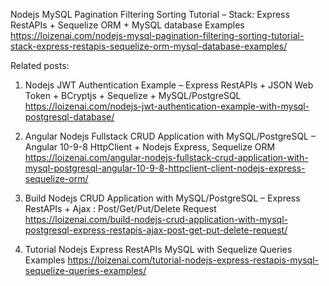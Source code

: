 Nodejs MySQL Pagination Filtering Sorting Tutorial – Stack: Express RestAPIs + Sequelize ORM + MySQL database Examples
https://loizenai.com/nodejs-mysql-pagination-filtering-sorting-tutorial-stack-express-restapis-sequelize-orm-mysql-database-examples/

Related posts:
1. Nodejs JWT Authentication Example – Express RestAPIs + JSON Web Token + BCryptjs + Sequelize + MySQL/PostgreSQL
https://loizenai.com/nodejs-jwt-authentication-example-with-mysql-postgresql-database/

2. Angular Nodejs Fullstack CRUD Application with MySQL/PostgreSQL – Angular 10-9-8 HttpClient + Nodejs Express, Sequelize ORM
https://loizenai.com/angular-nodejs-fullstack-crud-application-with-mysql-postgresql-angular-10-9-8-httpclient-client-nodejs-express-sequelize-orm/

3. Build Nodejs CRUD Application with MySQL/PostgreSQL – Express RestAPIs + Ajax : Post/Get/Put/Delete Request
https://loizenai.com/build-nodejs-crud-application-with-mysql-postgresql-express-restapis-ajax-post-get-put-delete-request/

4. Tutorial Nodejs Express RestAPIs MySQL with Sequelize Queries Examples
https://loizenai.com/tutorial-nodejs-express-restapis-mysql-sequelize-queries-examples/

